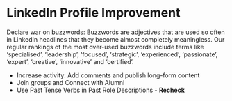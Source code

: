 # LinkedIn Profile Improvement 

Declare war on buzzwords: Buzzwords are adjectives that are used so often in LinkedIn headlines that they become almost completely meaningless. Our regular rankings of the most over-used buzzwords include terms like ‘specialised’, ‘leadership’, ‘focused’, ‘strategic’, ‘experienced’, ‘passionate’, ‘expert’, ‘creative’, ‘innovative’ and ‘certified’. 
- Increase activity: Add comments and publish long-form content
- Join groups and Connect with Alumni
- Use Past Tense Verbs in Past Role Descriptions - **Recheck**
